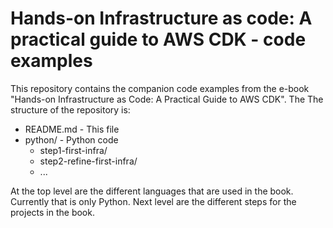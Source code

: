 # Hands-on Infrastructure as code: A practical guide to AWS CDK - code examples

This repository contains the companion code examples from the e-book "Hands-on Infrastructure as Code: A Practical Guide to AWS CDK".
The The structure of the repository is:

- README.md    - This file
- python/      - Python code
  - step1-first-infra/
  - step2-refine-first-infra/
  - ... 

At the top level are the different languages that are used in the book.
Currently that is only Python.
Next level are the different steps for the projects in the book.



